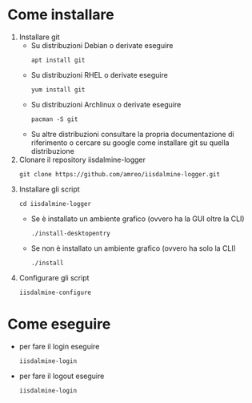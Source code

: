 # Come installare
1. Installare git
	* Su distribuzioni Debian o derivate eseguire
		```
		apt install git
		```
  	* Su distribuzioni RHEL o derivate eseguire
		```
		yum install git
		```		
	* Su distribuzioni Archlinux o derivate eseguire
        ```
        pacman -S git
        ```
	* Su altre distribuzioni consultare la propria documentazione di riferimento 
	  o cercare su google come installare git su quella distribuzione
2. Clonare il repository iisdalmine-logger
    ```
    git clone https://github.com/amreo/iisdalmine-logger.git
    ```
3. Installare gli script
    ```
    cd iisdalmine-logger
    ```
    * Se è installato un ambiente grafico (ovvero ha la GUI oltre la CLI)
    	```
    	./install-desktopentry
    	```
    * Se non è installato un ambiente grafico (ovvero ha solo la CLI)
    	```
    	./install
    	```
4. Configurare gli script
	```
	iisdalmine-configure
	```
# Come eseguire
* per fare il login eseguire 
	```
	iisdalmine-login
	```
* per fare il logout eseguire
	```
	iisdalmine-login
	```
